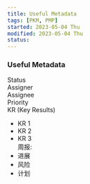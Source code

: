 ```yaml
---
title: Useful Metadata
tags: [PKM, PMP]
started: 2023-05-04 Thu
modified: 2023-05-04 Thu
status: 
---
```

### Useful Metadata
Status  
Assigner  
Assignee  
Priority  
KR (Key Results)
- KR 1
- KR 2
- KR 3  
周报:
- 进展
- 风险
- 计划